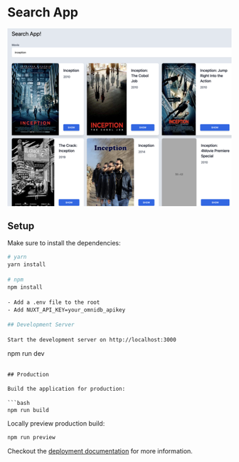 # Search App

![Screenshot](./assets/screenshot.png)

## Setup

Make sure to install the dependencies:

```bash
# yarn
yarn install

# npm
npm install

- Add a .env file to the root
- Add NUXT_API_KEY=your_omnidb_apikey

## Development Server

Start the development server on http://localhost:3000

```
npm run dev
```

## Production

Build the application for production:

```bash
npm run build
```

Locally preview production build:

```bash
npm run preview
```

Checkout the [deployment documentation](https://v3.nuxtjs.org/guide/deploy/presets) for more information.
